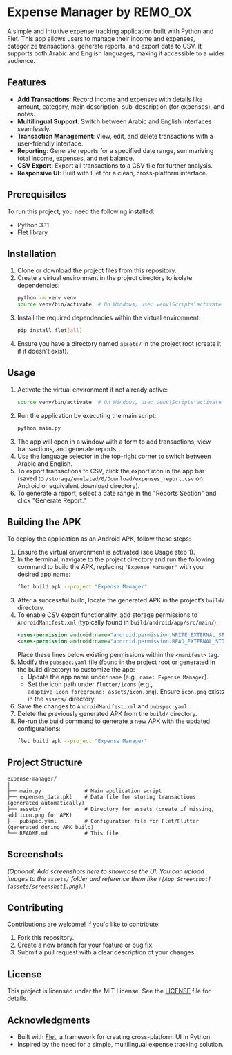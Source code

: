 # Expense Manager by REMO_OX

A simple and intuitive expense tracking application built with Python and Flet. This app allows users to manage their income and expenses, categorize transactions, generate reports, and export data to CSV. It supports both Arabic and English languages, making it accessible to a wider audience.

## Features

- **Add Transactions**: Record income and expenses with details like amount, category, main description, sub-description (for expenses), and notes.
- **Multilingual Support**: Switch between Arabic and English interfaces seamlessly.
- **Transaction Management**: View, edit, and delete transactions with a user-friendly interface.
- **Reporting**: Generate reports for a specified date range, summarizing total income, expenses, and net balance.
- **CSV Export**: Export all transactions to a CSV file for further analysis.
- **Responsive UI**: Built with Flet for a clean, cross-platform interface.

## Prerequisites

To run this project, you need the following installed:
- Python 3.11
- Flet library

## Installation

1. Clone or download the project files from this repository.
2. Create a virtual environment in the project directory to isolate dependencies:
   ```bash
   python -m venv venv
   source venv/bin/activate  # On Windows, use: venv\Scripts\activate
   ```
3. Install the required dependencies within the virtual environment:
   ```bash
   pip install flet[all]
   ```
4. Ensure you have a directory named `assets/` in the project root (create it if it doesn't exist).

## Usage

1. Activate the virtual environment if not already active:
   ```bash
   source venv/bin/activate  # On Windows, use: venv\Scripts\activate
   ```
2. Run the application by executing the main script:
   ```bash
   python main.py
   ```
3. The app will open in a window with a form to add transactions, view transactions, and generate reports.
4. Use the language selector in the top-right corner to switch between Arabic and English.
5. To export transactions to CSV, click the export icon in the app bar (saved to `/storage/emulated/0/Download/expenses_report.csv` on Android or equivalent download directory).
6. To generate a report, select a date range in the "Reports Section" and click "Generate Report."

## Building the APK

To deploy the application as an Android APK, follow these steps:

1. Ensure the virtual environment is activated (see Usage step 1).
2. In the terminal, navigate to the project directory and run the following command to build the APK, replacing `"Expense Manager"` with your desired app name:
   ```bash
   flet build apk --project "Expense Manager"
   ```
3. After a successful build, locate the generated APK in the project’s `build/` directory.
4. To enable CSV export functionality, add storage permissions to `AndroidManifest.xml` (typically found in `build/android/app/src/main/`):
   ```xml
   <uses-permission android:name="android.permission.WRITE_EXTERNAL_STORAGE" />
   <uses-permission android:name="android.permission.READ_EXTERNAL_STORAGE" />
   ```
   Place these lines below existing permissions within the `<manifest>` tag.
5. Modify the `pubspec.yaml` file (found in the project root or generated in the build directory) to customize the app:
   - Update the app name under `name` (e.g., `name: Expense Manager`).
   - Set the icon path under `flutter/icons` (e.g., `adaptive_icon_foreground: assets/icon.png`). Ensure `icon.png` exists in the `assets/` directory.
6. Save the changes to `AndroidManifest.xml` and `pubspec.yaml`.
7. Delete the previously generated APK from the `build/` directory.
8. Re-run the build command to generate a new APK with the updated configurations:
   ```bash
   flet build apk --project "Expense Manager"
   ```

## Project Structure

```
expense-manager/
│
├── main.py              # Main application script
├── expenses_data.pkl    # Data file for storing transactions (generated automatically)
├── assets/              # Directory for assets (create if missing, add icon.png for APK)
├── pubspec.yaml         # Configuration file for Flet/Flutter (generated during APK build)
└── README.md            # This file
```

## Screenshots

*(Optional: Add screenshots here to showcase the UI. You can upload images to the `assets/` folder and reference them like `![App Screenshot](assets/screenshot1.png)`.)*

## Contributing

Contributions are welcome! If you'd like to contribute:
1. Fork this repository.
2. Create a new branch for your feature or bug fix.
3. Submit a pull request with a clear description of your changes.

## License

This project is licensed under the MIT License. See the [LICENSE](LICENSE) file for details.

## Acknowledgments

- Built with [Flet](https://flet.dev/), a framework for creating cross-platform UI in Python.
- Inspired by the need for a simple, multilingual expense tracking solution.